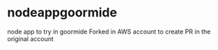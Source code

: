 # nodeappgoormide
node app to try in goormide
Forked in AWS account to create PR in the original account
